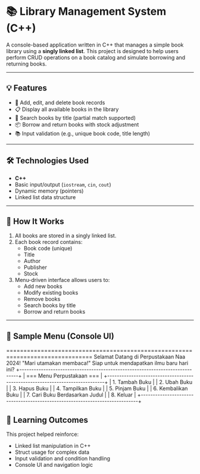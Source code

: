# 📚 Library Management System (C++)

A console-based application written in C++ that manages a simple book library using a **singly linked list**. This project is designed to help users perform CRUD operations on a book catalog and simulate borrowing and returning books.

---

## 💡 Features

- 🔄 Add, edit, and delete book records  
- 📋 Display all available books in the library  
- 🔎 Search books by title (partial match supported)  
- 📦 Borrow and return books with stock adjustment  
- 📚 Input validation (e.g., unique book code, title length)

---

## 🛠️ Technologies Used

- **C++**
- Basic input/output (`iostream`, `cin`, `cout`)
- Dynamic memory (pointers)
- Linked list data structure

---

## 📌 How It Works

1. All books are stored in a singly linked list.
2. Each book record contains:
   - Book code (unique)
   - Title
   - Author
   - Publisher
   - Stock
3. Menu-driven interface allows users to:
   - Add new books
   - Modify existing books
   - Remove books
   - Search books by title
   - Borrow and return books

---

## 📸 Sample Menu (Console UI)

===============================================================================
Selamat Datang di Perpustakaan Naa 2024!
"Mari utamakan membaca!"
Siap untuk mendapatkan ilmu baru hari ini?
+-----------------------------------------------------------------------------+
| === Menu Perpustakaan === |
+-----------------------------------------------------------------------------+
| 1. Tambah Buku |
| 2. Ubah Buku |
| 3. Hapus Buku |
| 4. Tampilkan Buku |
| 5. Pinjam Buku |
| 6. Kembalikan Buku |
| 7. Cari Buku Berdasarkan Judul |
| 8. Keluar |
+-----------------------------------------------------------------------------+

## 🧠 Learning Outcomes

This project helped reinforce:

- Linked list manipulation in C++
- Struct usage for complex data
- Input validation and condition handling
- Console UI and navigation logic
